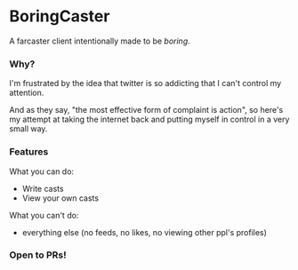 # BoringCaster

A farcaster client intentionally made to be *boring*. 

### Why?

I'm frustrated by the idea that twitter is so addicting that I can't control my attention. 

And as they say, "the most effective form of complaint is action", so here's my attempt at taking the internet back and putting myself in control in a very small way.

### Features

What you can do: 
   - Write casts 
   - View your own casts 

What you can't do: 
   - everything else (no feeds, no likes, no viewing other ppl's profiles)

### Open to PRs!
